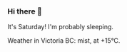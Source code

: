 ### Hi there :wave:

It's Saturday! I'm probably sleeping.

Weather in Victoria BC: mist, at +15°C.
